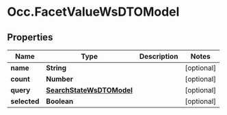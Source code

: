 # Occ.FacetValueWsDTOModel

## Properties
Name | Type | Description | Notes
------------ | ------------- | ------------- | -------------
**name** | **String** |  | [optional] 
**count** | **Number** |  | [optional] 
**query** | [**SearchStateWsDTOModel**](SearchStateWsDTOModel.md) |  | [optional] 
**selected** | **Boolean** |  | [optional] 


